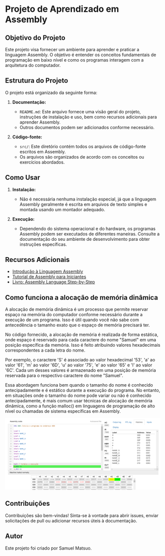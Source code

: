 # Projeto de Aprendizado em Assembly

## Objetivo do Projeto
Este projeto visa fornecer um ambiente para aprender e praticar a linguagem Assembly. O objetivo é entender os conceitos fundamentais de programação em baixo nível e como os programas interagem com a arquitetura do computador.

## Estrutura do Projeto
O projeto está organizado da seguinte forma:

1. **Documentação:**
   - `README.md`: Este arquivo fornece uma visão geral do projeto, instruções de instalação e uso, bem como recursos adicionais para aprender Assembly.
   - Outros documentos podem ser adicionados conforme necessário.

2. **Código-fonte:**
   - `src/`: Este diretório contém todos os arquivos de código-fonte escritos em Assembly.
   - Os arquivos são organizados de acordo com os conceitos ou exercícios abordados.

## Como Usar
1. **Instalação:**
   - Não é necessária nenhuma instalação especial, já que a linguagem Assembly geralmente é escrita em arquivos de texto simples e montada usando um montador adequado.

2. **Execução:**
   - Dependendo do sistema operacional e do hardware, os programas Assembly podem ser executados de diferentes maneiras. Consulte a documentação do seu ambiente de desenvolvimento para obter instruções específicas.

## Recursos Adicionais
- [Introdução à Linguagem Assembly](https://pt.wikipedia.org/wiki/Linguagem_assembly)
- [Tutorial de Assembly para Iniciantes](https://www.tutorialspoint.com/assembly_programming/index.htm)
- [Livro: Assembly Language Step-by-Step](https://www.amazon.com/Assembly-Language-Step-Step-Programming/dp/0470497025)
## Como funciona a alocação de memória dinâmica

A alocação de memória dinâmica é um processo que permite reservar espaço na memória do computador conforme necessário durante a execução de um programa. Isso é útil quando você não sabe com antecedência o tamanho exato que o espaço de memória precisará ter.

No código fornecido, a alocação de memória é realizada de forma estática, onde espaço é reservado para cada caractere do nome "Samuel" em uma posição específica da memória. Isso é feito atribuindo valores hexadecimais correspondentes a cada letra do nome.

Por exemplo, o caractere 'S' é associado ao valor hexadecimal '53', 'a' ao valor '61', 'm' ao valor '6D', 'u' ao valor '75', 'e' ao valor '65' e 'l' ao valor '6C'. Cada um desses valores é armazenado em uma posição de memória reservada para o respectivo caractere do nome "Samuel".

Essa abordagem funciona bem quando o tamanho do nome é conhecido antecipadamente e é estático durante a execução do programa. No entanto, em situações onde o tamanho do nome pode variar ou não é conhecido antecipadamente, é mais comum usar técnicas de alocação de memória dinâmica, como a função malloc() em linguagens de programação de alto nível ou chamadas de sistema específicas em Assembly.

![Descrição da imagem](img/primeiro_cod.png)


## Contribuições
Contribuições são bem-vindas! Sinta-se à vontade para abrir issues, enviar solicitações de pull ou adicionar recursos úteis à documentação.

## Autor
Este projeto foi criado por Samuel Matsuo.
